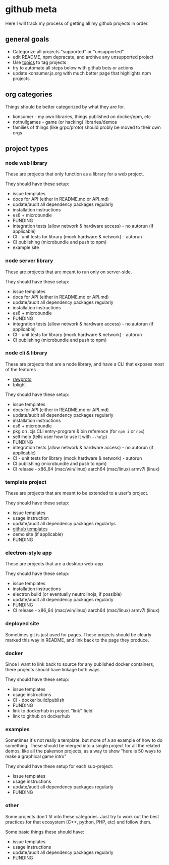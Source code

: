 # github meta

Here I will track my process of getting all my github projects in order.

## general goals

- Categorize all projects "supported" or "unsupported"
- edit README, npm depracate, and archive any unsupported project
- Use [topics](https://github.com/topics) to tag projects
- try to automate all steps below with github bots or actions
- update konsumer.js.org with much better page that highlights npm projects

## org categories

Things should be better categorized by what they are for.

- konsumer - my own libraries, things published on docker/npm, etc
- notnullgames - game (or hacking) libraries/demos
- families of things (like grpc/proto) should probly be moved to their own orgs


## project types

### node web library

These are projects that only function as a library for a web project.

<!-- put list here -->

They should have these setup:

- issue templates
- docs for API (either in README.md or API.md)
- update/audit all dependency packages regularly
- installation instructions
- es6 + microbundle
- FUNDING
- integration tests (allow network & hardware access) - no autorun (if applicable)
- CI - unit tests for library (mock hardware & network) - autorun
- CI publishing (microbundle and push to npm)
- example site


### node server library

These are projects that are meant to run only on server-side.

<!-- put list here -->

They should have these setup:

- issue templates
- docs for API (either in README.md or API.md)
- update/audit all dependency packages regularly
- installation instructions
- es6 + microbundle
- FUNDING
- integration tests (allow network & hardware access) - no autorun (if applicable)
- CI - unit tests for library (mock hardware & network) - autorun
- CI publishing (microbundle and push to npm)


### node cli & library

These are projects that are a node library, and have a CLI that exposes most of the features 

- [rawproto](https://github.com/konsumer/rawproto)
- tplight

They should have these setup:

- issue templates
- docs for API (either in README.md or API.md)
- update/audit all dependency packages regularly
- installation instructions
- es6 + microbundle
- pkg on .cjs CLI entry-program & bin reference (for `npm i` or `npx`)
- self-help (tells user how to use it with `--help`)
- FUNDING
- integration tests (allow network & hardware access) - no autorun (if applicable)
- CI - unit tests for library (mock hardware & network) - autorun
- CI publishing (microbundle and push to npm)
- CI release - x86_64 (mac/win/linux) aarch64 (mac/linux) armv7l (linux)


### template project

These are projects that are meant to be extended to a user's project.

<!-- put list here -->

They should have these setup:

- issue templates
- usage instruction
- update/audit all dependency packages regularlys
- [github templates](https://docs.github.com/en/repositories/creating-and-managing-repositories/creating-a-template-repository)
- demo site (if applicable)
- FUNDING


### electron-style app

These are projects that are a desktop web-app

<!-- put list here -->

They should have these setup:

- issue templates
- installation instructions
- electron build (or eventually neutrolinojs, if possible)
- update/audit all dependency packages regularly
- FUNDING
- CI release - x86_64 (mac/win/linux) aarch64 (mac/linux) armv7l (linux)


### deployed site

Sometimes git is just used for pages. These projects should be clearly marked this way in README, and link back to the page they produce.

<!-- put list here -->


### docker

Since I want to link back to source for any published docker containers, there projects should have linkage both ways.

<!-- put list here -->

They should have these setup:

- issue templates
- usage instructions
- CI - docker build/publish
- FUNDING
- link to dockerhub in project "link" field
- link to github on dockerhub


### examples

Sometimes it's not really a template, but more of a an example of how to do something. These should be merged into a single project for all the related demos, like all the pakemon projects, as a way to show "here is 50 ways to make a graphical game intro"

<!-- put list here -->

They should have these setup for each sub-project:

- issue templates
- usage instructions
- update/audit all dependency packages regularly
- FUNDING


### other

Some projects don't fit into these categories. Just try to work out the best practices for that ecosystem (C++, python, PHP, etc) and follow them.

<!-- put list here -->

Some basic things these should have:

- issue templates
- usage instructions
- update/audit all dependency packages regularly
- FUNDING